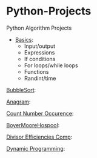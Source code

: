 # Python-Projects
Python Algorithm Projects

- [Basics](/HomeWork1-Basics):
  - Input/output
  - Expressions
  - If conditions
  - For loops/while loops
  - Functions
  - Randint/time

[BubbleSort](/HomeWork2-BubbleSort):

[Anagram](/HomeWork3-Anagram):

[Count Number Occurence](/Count_Number_Occurence):

[BoyerMooreHospool](/HomeWork4-BoyerMooreHospool):

[Divisor Efficiencies Comp](/Python_Divisor_Efficiencies_Comp):

[Dynamic Programming](/HomeWork5-DynamicProgramming):



